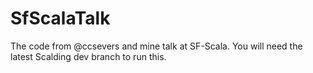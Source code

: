 SfScalaTalk
===========

The code from @ccsevers and mine talk at SF-Scala. You will need the latest Scalding dev branch to run this.
